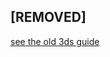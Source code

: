 ## [REMOVED]

[see the old 3ds guide](https://github.com/Plailect/OTP/blob/master/Old_3DS_Spider.md)
